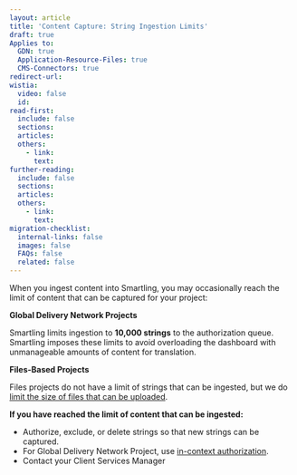 ```yaml
---
layout: article
title: 'Content Capture: String Ingestion Limits'
draft: true
Applies to:
  GDN: true
  Application-Resource-Files: true
  CMS-Connectors: true
redirect-url:
wistia:
  video: false
  id:
read-first:
  include: false
  sections:
  articles:
  others:
    - link:
      text:
further-reading:
  include: false
  sections:
  articles:
  others:
    - link:
      text:
migration-checklist:
  internal-links: false
  images: false
  FAQs: false
  related: false
---
```



When you ingest content into Smartling, you may occasionally reach the limit of content that can be captured for your project:

**Global Delivery Network Projects**

Smartling limits ingestion to **10,000 strings** to the authorization queue. Smartling imposes these limits to avoid overloading the dashboard with unmanageable amounts of content for translation.

**Files-Based Projects**

Files projects do not have a limit of strings that can be ingested, but we do [limit the size of files that can be uploaded](/hc/en-us/articles/201209266#Limits).

**If you have reached the limit of content that can be ingested:**

* Authorize, exclude, or delete strings so that new strings can be captured.
* For Global Delivery Network Project, use [in-context authorization](/hc/en-us/articles/202297526-Inline-Content-Authorization-).
* Contact your Client Services Manager
